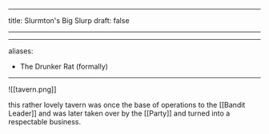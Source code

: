 
---
title: Slurmton's Big Slurp
draft: false

---

---
aliases:
  - The Drunker Rat (formally)
---


![[tavern.png]]

this rather lovely tavern was once the base of operations to the [[Bandit Leader]] and was later taken over by the [[Party]] and turned into a respectable business.

